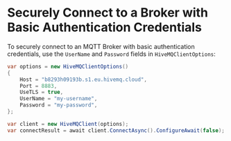 # Securely Connect to a Broker with Basic Authentication Credentials

To securely connect to an MQTT Broker with basic authentication credentials, use the `UserName` and `Password` fields in `HiveMQClientOptions`:

```csharp
var options = new HiveMQClientOptions()
{
    Host = "b8293h09193b.s1.eu.hivemq.cloud",
    Port = 8883,
    UseTLS = true,
    UserName = "my-username",
    Password = "my-password",
};

var client = new HiveMQClient(options);
var connectResult = await client.ConnectAsync().ConfigureAwait(false);
```
